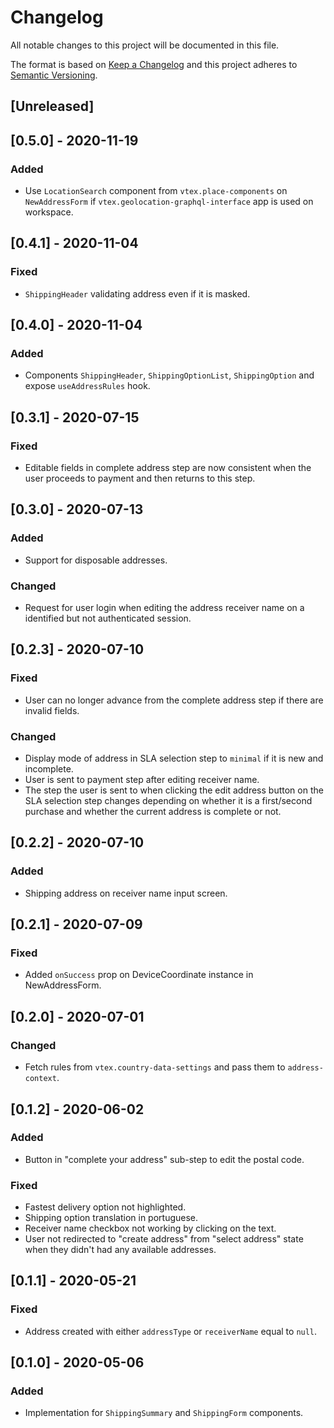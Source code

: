 # Changelog

All notable changes to this project will be documented in this file.

The format is based on [Keep a Changelog](http://keepachangelog.com/en/1.0.0/)
and this project adheres to [Semantic Versioning](http://semver.org/spec/v2.0.0.html).

## [Unreleased]

## [0.5.0] - 2020-11-19
### Added
- Use `LocationSearch` component from `vtex.place-components` on `NewAddressForm` if `vtex.geolocation-graphql-interface` app is used on workspace.

## [0.4.1] - 2020-11-04
### Fixed
- `ShippingHeader` validating address even if it is masked.

## [0.4.0] - 2020-11-04
### Added
- Components `ShippingHeader`, `ShippingOptionList`, `ShippingOption` and expose `useAddressRules` hook.

## [0.3.1] - 2020-07-15
### Fixed
- Editable fields in complete address step are now consistent when the user proceeds to payment and then returns to this step.

## [0.3.0] - 2020-07-13
### Added
- Support for disposable addresses.

### Changed
- Request for user login when editing the address receiver name on a
  identified but not authenticated session.

## [0.2.3] - 2020-07-10
### Fixed
- User can no longer advance from the complete address step if there are invalid fields.

### Changed
- Display mode of address in SLA selection step to `minimal` if it is new and incomplete.
- User is sent to payment step after editing receiver name.
- The step the user is sent to when clicking the edit address button on the SLA selection step changes depending on whether it is a first/second purchase and whether the current address is complete or not.

## [0.2.2] - 2020-07-10
### Added
- Shipping address on receiver name input screen.

## [0.2.1] - 2020-07-09
### Fixed
- Added `onSuccess` prop on DeviceCoordinate instance in NewAddressForm.

## [0.2.0] - 2020-07-01
### Changed
- Fetch rules from `vtex.country-data-settings` and pass them to `address-context`.

## [0.1.2] - 2020-06-02
### Added
- Button in "complete your address" sub-step to edit the postal code.

### Fixed
- Fastest delivery option not highlighted.
- Shipping option translation in portuguese.
- Receiver name checkbox not working by clicking on the text.
- User not redirected to "create address" from "select address" state when
  they didn't had any available addresses.

## [0.1.1] - 2020-05-21
### Fixed
- Address created with either `addressType` or `receiverName` equal to `null`.

## [0.1.0] - 2020-05-06
### Added
- Implementation for `ShippingSummary` and `ShippingForm` components.
